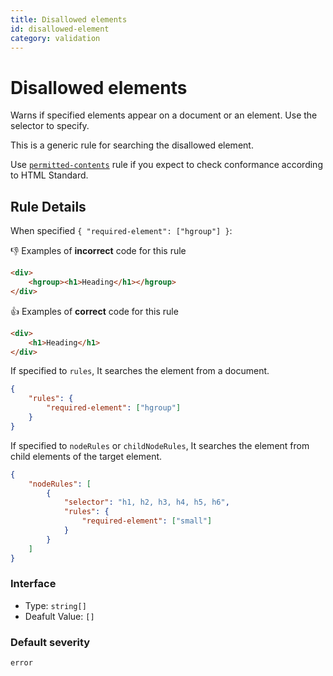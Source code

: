 ```yaml
---
title: Disallowed elements
id: disallowed-element
category: validation
---
```


# Disallowed elements

Warns if specified elements appear on a document or an element. Use the selector to specify.

This is a generic rule for searching the disallowed element.

Use [`permitted-contents`](../permitted-contents) rule if you expect to check conformance according to HTML Standard.

## Rule Details

When specified `{ "required-element": ["hgroup"] }`:

👎 Examples of **incorrect** code for this rule

```html
<div>
	<hgroup><h1>Heading</h1></hgroup>
</div>
```

👍 Examples of **correct** code for this rule

```html
<div>
	<h1>Heading</h1>
</div>
```

If specified to `rules`, It searches the element from a document.

```json
{
	"rules": {
		"required-element": ["hgroup"]
	}
}
```

If specified to `nodeRules` or `childNodeRules`, It searches the element from child elements of the target element.

```json
{
	"nodeRules": [
		{
			"selector": "h1, h2, h3, h4, h5, h6",
			"rules": {
				"required-element": ["small"]
			}
		}
	]
}
```

### Interface

-   Type: `string[]`
-   Deafult Value: `[]`

### Default severity

`error`
